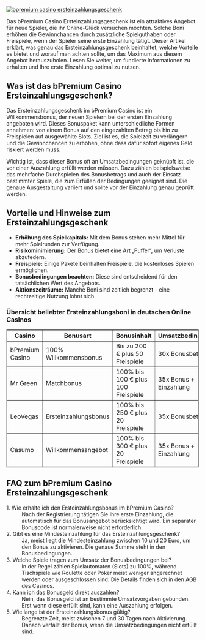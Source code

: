[![bpremium casino ersteinzahlungsgeschenk](https://123-caf.pages.dev/gitsignup.png)](https://vrmoo.ru/Bt82HjjY)

<p>Das bPremium Casino Ersteinzahlungsgeschenk ist ein attraktives Angebot für neue Spieler, die ihr Online-Glück versuchen möchten. Solche Boni erhöhen die Gewinnchancen durch zusätzliche Spielguthaben oder Freispiele, wenn der Spieler seine erste Einzahlung tätigt. Dieser Artikel erklärt, was genau das Ersteinzahlungsgeschenk beinhaltet, welche Vorteile es bietet und worauf man achten sollte, um das Maximum aus diesem Angebot herauszuholen. Lesen Sie weiter, um fundierte Informationen zu erhalten und Ihre erste Einzahlung optimal zu nutzen.</p>  <h2>Was ist das bPremium Casino Ersteinzahlungsgeschenk?</h2> <p>Das Ersteinzahlungsgeschenk im bPremium Casino ist ein Willkommensbonus, der neuen Spielern bei der ersten Einzahlung angeboten wird. Dieses Bonuspaket kann unterschiedliche Formen annehmen: von einem Bonus auf den eingezahlten Betrag bis hin zu Freispielen auf ausgewählte Slots. Ziel ist es, die Spielzeit zu verlängern und die Gewinnchancen zu erhöhen, ohne dass dafür sofort eigenes Geld riskiert werden muss.</p> <p>Wichtig ist, dass dieser Bonus oft an Umsatzbedingungen geknüpft ist, die vor einer Auszahlung erfüllt werden müssen. Dazu zählen beispielsweise das mehrfache Durchspielen des Bonusbetrags und auch der Einsatz bestimmter Spiele, die zum Erfüllen der Bedingungen geeignet sind. Die genaue Ausgestaltung variiert und sollte vor der Einzahlung genau geprüft werden.</p>  <h2>Vorteile und Hinweise zum Ersteinzahlungsgeschenk</h2> <ul> <li><strong>Erhöhung des Spielkapitals:</strong> Mit dem Bonus stehen mehr Mittel für mehr Spielrunden zur Verfügung.</li> <li><strong>Risikominimierung:</strong> Der Bonus bietet eine Art „Puffer“, um Verluste abzufedern.</li> <li><strong>Freispiele:</strong> Einige Pakete beinhalten Freispiele, die kostenloses Spielen ermöglichen.</li> <li><strong>Bonusbedingungen beachten:</strong> Diese sind entscheidend für den tatsächlichen Wert des Angebots.</li> <li><strong>Aktionszeiträume:</strong> Manche Boni sind zeitlich begrenzt – eine rechtzeitige Nutzung lohnt sich.</li> </ul>  <h3>Übersicht beliebter Ersteinzahlungsboni in deutschen Online Casinos</h3> <table border="1" cellpadding="5" cellspacing="0"> <thead> <tr> <th>Casino</th> <th>Bonusart</th> <th>Bonusinhalt</th> <th>Umsatzbedingungen</th> </tr> </thead> <tbody> <tr> <td>bPremium Casino</td> <td>100% Willkommensbonus</td> <td>Bis zu 200 € plus 50 Freispiele</td> <td>30x Bonusbetrag</td> </tr> <tr> <td>Mr Green</td> <td>Matchbonus</td> <td>100% bis 100 € plus 100 Freispiele</td> <td>35x Bonus + Einzahlung</td> </tr> <tr> <td>LeoVegas</td> <td>Ersteinzahlungsbonus</td> <td>100% bis 250 € plus 20 Freispiele</td> <td>35x Bonusbetrag</td> </tr> <tr> <td>Casumo</td> <td>Willkommensangebot</td> <td>100% bis 300 € plus 20 Freispiele</td> <td>35x Bonus + Einzahlung</td> </tr> </tbody> </table>  <h2>FAQ zum bPremium Casino Ersteinzahlungsgeschenk</h2> <dl> <dt>1. Wie erhalte ich den Ersteinzahlungsbonus im bPremium Casino?</dt> <dd>Nach der Registrierung tätigen Sie Ihre erste Einzahlung, die automatisch für das Bonusangebot berücksichtigt wird. Ein separater Bonuscode ist normalerweise nicht erforderlich.</dd>  <dt>2. Gibt es eine Mindesteinzahlung für das Ersteinzahlungsgeschenk?</dt> <dd>Ja, meist liegt die Mindesteinzahlung zwischen 10 und 20 Euro, um den Bonus zu aktivieren. Die genaue Summe steht in den Bonusbedingungen.</dd>  <dt>3. Welche Spiele tragen zum Umsatz der Bonusbedingungen bei?</dt> <dd>In der Regel zählen Spielautomaten (Slots) zu 100%, während Tischspiele wie Roulette oder Poker meist weniger angerechnet werden oder ausgeschlossen sind. Die Details finden sich in den AGB des Casinos.</dd>  <dt>4. Kann ich das Bonusgeld direkt auszahlen?</dt> <dd>Nein, das Bonusgeld ist an bestimmte Umsatzvorgaben gebunden. Erst wenn diese erfüllt sind, kann eine Auszahlung erfolgen.</dd>  <dt>5. Wie lange ist der Ersteinzahlungsbonus gültig?</dt> <dd>Begrenzte Zeit, meist zwischen 7 und 30 Tagen nach Aktivierung. Danach verfällt der Bonus, wenn die Umsatzbedingungen nicht erfüllt sind.</dd> </dl>